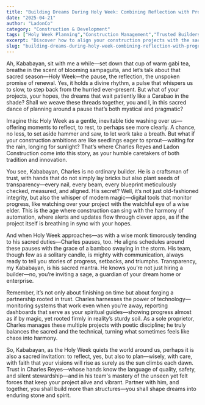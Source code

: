 ```yaml
---
title: "Building Dreams During Holy Week: Combining Reflection with Progress"
date: "2025-04-21"
author: "LadonCo"
category: "Construction & Development"
tags: ["Holy Week Planning","Construction Management","Trusted Builders","Filipino Traditions","Project Scheduling"]
excerpt: "Discover how to align your construction projects with the sacred pause of Holy Week, ensuring progress without overlooking reflection and tradition. Partner with trusted builders like Charles Reyes to turn your vision into enduring reality."
slug: "building-dreams-during-holy-week-combining-reflection-with-progress"
---
```


Ah, Kababayan, sit with me a while—set down that cup of warm gabi tea, breathe in the scent of blooming sampaguita, and let’s talk about that sacred season—Holy Week—the pause, the reflection, the unspoken promise of renewal. Yes, it holds a divine rhythm, a pulse that whispers us to slow, to step back from the hurried ever-present. But what of your projects, your hopes, the dreams that wait patiently like a Carabao in the shade? Shall we weave these threads together, you and I, in this sacred dance of planning around a pause that’s both mystical and pragmatic?

Imagine this: Holy Week as a gentle, inevitable tide washing over us—offering moments to reflect, to rest, to perhaps see more clearly. A chance, no less, to set aside hammer and saw, to let work take a breath. But what if your construction ambitions are like seedlings eager to sprout—waiting for the rain, longing for sunlight? That’s where Charles Reyes and Ladon Construction come into this story, as your humble caretakers of both tradition and innovation.

You see, Kababayan, Charles is no ordinary builder. He is a craftsman of trust, with hands that do not simply lay bricks but also plant seeds of transparency—every nail, every beam, every blueprint meticulously checked, measured, and aligned. His secret? Well, it’s not just old-fashioned integrity, but also the whisper of modern magic—digital tools that monitor progress, like watching over your project with the watchful eye of a wise elder. This is the age where construction can sing with the harmony of automation, where alerts and updates flow through clever apps, as if the project itself is breathing in sync with your hopes.

And when Holy Week approaches—as with a wise monk timorously tending to his sacred duties—Charles pauses, too. He aligns schedules around these pauses with the grace of a bamboo swaying in the storm. His team, though few as a solitary candle, is mighty with communication, always ready to tell you stories of progress, setbacks, and triumphs. Transparency, my Kababayan, is his sacred mantra. He knows you’re not just hiring a builder—no, you’re inviting a sage, a guardian of your dream home or enterprise.

Remember, it’s not only about finishing on time but about forging a partnership rooted in trust. Charles harnesses the power of technology—monitoring systems that work even when you’re away, reporting dashboards that serve as your spiritual guides—showing progress almost as if by magic, yet rooted firmly in reality’s sturdy soil. As a sole proprietor, Charles manages these multiple projects with poetic discipline; he truly balances the sacred and the technical, turning what sometimes feels like chaos into harmony.

So, Kababayan, as the Holy Week quiets the world around us, perhaps it is also a sacred invitation: to reflect, yes, but also to plan—wisely, with care, with faith that your visions will rise as surely as the sun climbs each dawn. Trust in Charles Reyes—whose hands know the language of quality, safety, and silent stewardship—and in his team's mastery of the unseen yet felt forces that keep your project alive and vibrant. Partner with him, and together, you shall build more than structures—you shall shape dreams into enduring stone and spirit.